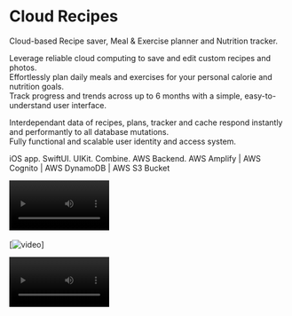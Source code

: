 # Cloud Recipes

Cloud-based Recipe saver, Meal & Exercise planner and Nutrition tracker.

Leverage reliable cloud computing to save and edit custom recipes and photos.  
Effortlessly plan daily meals and exercises for your personal calorie and nutrition goals.  
Track progress and trends across up to 6 months with a simple, easy-to-understand user interface.  

Interdependant data of recipes, plans, tracker and cache respond instantly and performantly to all database mutations.   
Fully functional and scalable user identity and access system.

iOS app. SwiftUI. UIKit. Combine. AWS Backend.
AWS Amplify | AWS Cognito | AWS DynamoDB | AWS S3 Bucket 


<video width="180" controls>
    <source src="https://raw.githubusercontent.com/haozujz/cloud-recipes/master/preview/video.mp4" type="video/mp4">
</video>

[![video]([https://raw.githubusercontent.com/haozujz/cloud-recipes/master/preview/video.mp4](https://raw.githubusercontent.com/haozujz/cloud-recipes/master/preview/video.mp4))]

<video src="https://raw.githubusercontent.com/haozujz/cloud-recipes/master/preview/video.mp4" width="180"/>

https://raw.githubusercontent.com/haozujz/cloud-recipes/master/preview/video.mp4

<img src="https://raw.githubusercontent.com/haozujz/cloud-recipes/master/preview/p1.png" width="180"/> <img src="https://raw.githubusercontent.com/haozujz/cloud-recipes/master/preview/p2.png" width="180"/> <img src="https://raw.githubusercontent.com/haozujz/cloud-recipes/master/preview/p3.png" width="180"/> <img src="https://raw.githubusercontent.com/haozujz/cloud-recipes/master/preview/p4.png" width="180"/>

<img src="https://raw.githubusercontent.com/haozujz/cloud-recipes/master/preview/p5.png" width="180"/> <img src="https://raw.githubusercontent.com/haozujz/cloud-recipes/master/preview/p6.png" width="180"/> <img src="https://raw.githubusercontent.com/haozujz/cloud-recipes/master/preview/p7.png" width="180"/> <img src="https://raw.githubusercontent.com/haozujz/cloud-recipes/master/preview/p8.png" width="180"/> <img src="https://raw.githubusercontent.com/haozujz/cloud-recipes/master/preview/p9.png" width="180"/>


## Potential updates

 - Incorporate machine learning for single-click AI-generated nutritional information and daily goals
 - Implement notifications for periodic progress updates and triggered trend alerts
 - Consider unlocking individual pre-made recipe suggestions as a monetization system
